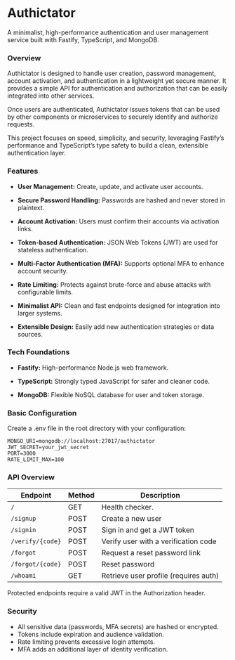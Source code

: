 # Authictator

A minimalist, high-performance authentication and user management service built with Fastify, TypeScript, and MongoDB.

### Overview

Authictator is designed to handle user creation, password management, account activation, and authentication in a lightweight yet secure manner.
It provides a simple API for authentication and authorization that can be easily integrated into other services.

Once users are authenticated, Authictator issues tokens that can be used by other components or microservices to securely identify and authorize requests.

This project focuses on speed, simplicity, and security, leveraging Fastify’s performance and TypeScript’s type safety to build a clean, extensible authentication layer.

### Features

- **User Management:** Create, update, and activate user accounts.

- **Secure Password Handling:** Passwords are hashed and never stored in plaintext.

- **Account Activation:** Users must confirm their accounts via activation links.

- **Token-based Authentication:** JSON Web Tokens (JWT) are used for stateless authentication.

- **Multi-Factor Authentication (MFA):** Supports optional MFA to enhance account security.

- **Rate Limiting:** Protects against brute-force and abuse attacks with configurable limits.

- **Minimalist API:** Clean and fast endpoints designed for integration into larger systems.

- **Extensible Design:** Easily add new authentication strategies or data sources.


### Tech Foundations

- **Fastify:** High-performance Node.js web framework.

- **TypeScript:** Strongly typed JavaScript for safer and cleaner code.

- **MongoDB:** Flexible NoSQL database for user and token storage.

### Basic Configuration

Create a .env file in the root directory with your configuration:

```
MONGO_URI=mongodb://localhost:27017/authictator
JWT_SECRET=your_jwt_secret
PORT=3000
RATE_LIMIT_MAX=100
```

### API Overview
| Endpoint        | Method |Description                                      |
| --------------- | ------ | ----------------------------------------------- |
| `/`             | GET    | Health checker.                                 |
| `/signup`       | POST   | Create a new user                               |
| `/signin`       | POST   | Sign in and get a JWT token                     |
| `/verify/{code}`| POST   | Verify user with a verification code            |
| `/forgot`       | POST   | Request a reset password link                   |
| `/forgot/{code}`| POST   | Reset password                                  |
| `/whoami`       | GET    | Retrieve user profile (requires auth)           |

Protected endpoints require a valid JWT in the Authorization header.

### Security

- All sensitive data (passwords, MFA secrets) are hashed or encrypted. 
- Tokens include expiration and audience validation.
- Rate limiting prevents excessive login attempts.
- MFA adds an additional layer of identity verification.